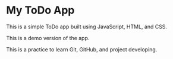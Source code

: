 # My ToDo App

This is a simple ToDo app built using JavaScript, HTML, and CSS.

This is a demo version of the app.

This is a practice to learn Git, GitHub, and project developing.